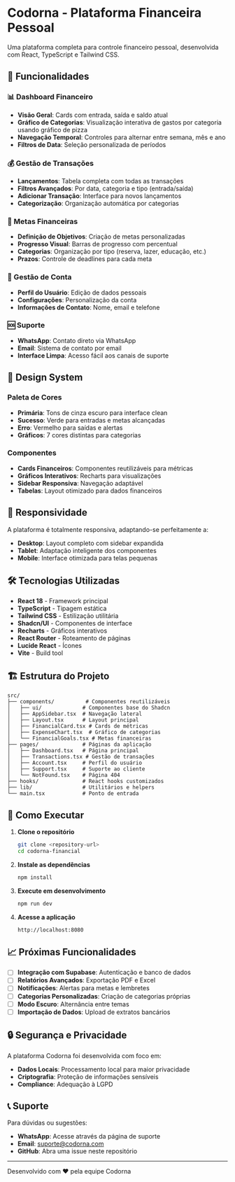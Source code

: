 # Codorna - Plataforma Financeira Pessoal

Uma plataforma completa para controle financeiro pessoal, desenvolvida com React, TypeScript e Tailwind CSS.

## 🚀 Funcionalidades

### 📊 Dashboard Financeiro
- **Visão Geral**: Cards com entrada, saída e saldo atual
- **Gráfico de Categorias**: Visualização interativa de gastos por categoria usando gráfico de pizza
- **Navegação Temporal**: Controles para alternar entre semana, mês e ano
- **Filtros de Data**: Seleção personalizada de períodos

### 💰 Gestão de Transações
- **Lançamentos**: Tabela completa com todas as transações
- **Filtros Avançados**: Por data, categoria e tipo (entrada/saída)
- **Adicionar Transação**: Interface para novos lançamentos
- **Categorização**: Organização automática por categorias

### 🎯 Metas Financeiras
- **Definição de Objetivos**: Criação de metas personalizadas
- **Progresso Visual**: Barras de progresso com percentual
- **Categorias**: Organização por tipo (reserva, lazer, educação, etc.)
- **Prazos**: Controle de deadlines para cada meta

### 👤 Gestão de Conta
- **Perfil do Usuário**: Edição de dados pessoais
- **Configurações**: Personalização da conta
- **Informações de Contato**: Nome, email e telefone

### 🆘 Suporte
- **WhatsApp**: Contato direto via WhatsApp
- **Email**: Sistema de contato por email
- **Interface Limpa**: Acesso fácil aos canais de suporte

## 🎨 Design System

### Paleta de Cores
- **Primária**: Tons de cinza escuro para interface clean
- **Sucesso**: Verde para entradas e metas alcançadas  
- **Erro**: Vermelho para saídas e alertas
- **Gráficos**: 7 cores distintas para categorias

### Componentes
- **Cards Financeiros**: Componentes reutilizáveis para métricas
- **Gráficos Interativos**: Recharts para visualizações
- **Sidebar Responsiva**: Navegação adaptável
- **Tabelas**: Layout otimizado para dados financeiros

## 📱 Responsividade

A plataforma é totalmente responsiva, adaptando-se perfeitamente a:
- **Desktop**: Layout completo com sidebar expandida
- **Tablet**: Adaptação inteligente dos componentes
- **Mobile**: Interface otimizada para telas pequenas

## 🛠️ Tecnologias Utilizadas

- **React 18** - Framework principal
- **TypeScript** - Tipagem estática
- **Tailwind CSS** - Estilização utilitária
- **Shadcn/UI** - Componentes de interface
- **Recharts** - Gráficos interativos
- **React Router** - Roteamento de páginas
- **Lucide React** - Ícones
- **Vite** - Build tool

## 🏗️ Estrutura do Projeto

```
src/
├── components/          # Componentes reutilizáveis
│   ├── ui/             # Componentes base do Shadcn
│   ├── AppSidebar.tsx  # Navegação lateral
│   ├── Layout.tsx      # Layout principal
│   ├── FinancialCard.tsx # Cards de métricas
│   ├── ExpenseChart.tsx  # Gráfico de categorias
│   └── FinancialGoals.tsx # Metas financeiras
├── pages/              # Páginas da aplicação
│   ├── Dashboard.tsx   # Página principal
│   ├── Transactions.tsx # Gestão de transações
│   ├── Account.tsx     # Perfil do usuário
│   ├── Support.tsx     # Suporte ao cliente
│   └── NotFound.tsx    # Página 404
├── hooks/              # React hooks customizados
├── lib/                # Utilitários e helpers
└── main.tsx            # Ponto de entrada
```

## 🚀 Como Executar

1. **Clone o repositório**
   ```bash
   git clone <repository-url>
   cd codorna-financial
   ```

2. **Instale as dependências**
   ```bash
   npm install
   ```

3. **Execute em desenvolvimento**
   ```bash
   npm run dev
   ```

4. **Acesse a aplicação**
   ```
   http://localhost:8080
   ```

## 📈 Próximas Funcionalidades

- [ ] **Integração com Supabase**: Autenticação e banco de dados
- [ ] **Relatórios Avançados**: Exportação PDF e Excel  
- [ ] **Notificações**: Alertas para metas e lembretes
- [ ] **Categorias Personalizadas**: Criação de categorias próprias
- [ ] **Modo Escuro**: Alternância entre temas
- [ ] **Importação de Dados**: Upload de extratos bancários

## 🔒 Segurança e Privacidade

A plataforma Codorna foi desenvolvida com foco em:
- **Dados Locais**: Processamento local para maior privacidade
- **Criptografia**: Proteção de informações sensíveis
- **Compliance**: Adequação à LGPD

## 📞 Suporte

Para dúvidas ou sugestões:
- **WhatsApp**: Acesse através da página de suporte
- **Email**: suporte@codorna.com
- **GitHub**: Abra uma issue neste repositório

---

Desenvolvido com ❤️ pela equipe Codorna
